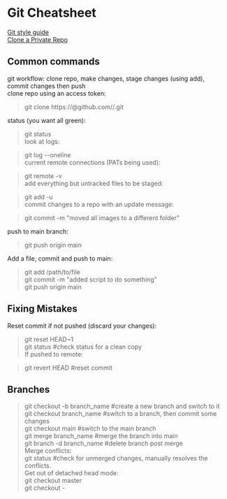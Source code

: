 # Git Cheatsheet    
[Git style guide](https://github.com/agis/git-style-guide)            
[Clone a Private Repo](https://stackoverflow.com/questions/2505096/clone-a-private-repository-github)        
## Common commands   
git workflow: clone repo, make changes, stage changes (using add), commit changes then push   
clone repo using an access token:     
> git clone https://<pat>@github.com/<your account or organization>/<repo>.git

status (you want all green):      

> git status        
look at logs:     

> git log --oneline       
current remote connections (PATs being used):    

> git remote -v         
add everything but untracked files to be staged:    

> git add -u       
commit changes to a repo with an update message:    

> git commit -m "moved all images to a different folder"      

push to main branch:     

> git push origin main         

Add a file, commit and push to main:       
> git add /path/to/file  
> git commit -m "added script to do something"      
> git push origin main   

## Fixing Mistakes   
Reset commit if not pushed (discard your changes):    

> git reset HEAD~1    
> git status   #check status for a clean copy     
If pushed to remote:    

> git revert HEAD    #reset commit   

## Branches       
> git checkout -b branch_name    #create a new branch and switch to it    
> git checkout branch_name       #switch to a branch, then commit some changes     
> git checkout main              #switch to the main branch   
> git merge branch_name          #merge the branch into main  
> git branch -d branch_name      #delete branch post merge   
Merge conflicts:    
> git status    #check for unmerged changes, manually resolves the conflicts.   
Get out of detached head mode:       
> git checkout master   
> git checkout -   